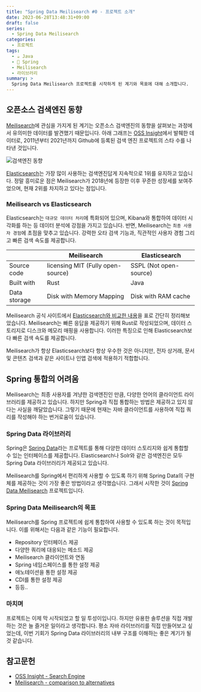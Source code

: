 ```yaml
---
title: "Spring Data Meilisearch #0 - 프로젝트 소개"
date: 2023-06-28T13:48:31+09:00
draft: false
series: 
  - Spring Data Meilisearch
categories:
  - 프로젝트
tags:
  - ☕️ Java
  - 🍃 Spring
  - Meilisearch
  - 라이브러리
summary: >
  Spring Data Meilisearch 프로젝트를 시작하게 된 계기와 목표에 대해 소개합니다.
---
```


## 오픈소스 검색엔진 동향

[Meilisearch](https://www.meilisearch.com)에 관심을 가지게 된 계기는 오픈소스 검색엔진의 동향을 살펴보는 과정에서 유의미한 데이터를 발견했기 때문입니다. 아래 그래프는 [OSS Insight](https://ossinsight.io)에서 발췌한 데이터로, 2011년부터 2021년까지 Github에 등록된 검색 엔진 프로젝트의 스타 수를 나타낸 것입니다. 

![검색엔진 동향](https://vanslog.s3.ap-northeast-2.amazonaws.com/image/project/Search+Engine+-+Stars.png)

[Elasticsearch](https://www.elastic.co/kr/elasticsearch/)는 가장 많이 사용하는 검색엔진답게 지속적으로 1위를 유지하고 있습니다. 정말 흥미로운 점은 Meilisearch가 2018년에 등장한 이후 꾸준한 성장세를 보여주었으며, 현재 2위를 차지하고 있다는 점입니다.

### Meilisearch vs Elasticsearch

Elasticsearch는 `대규모 데이터 처리`에 특화되어 있으며, Kibana와 통합하여 데이터 시각화를 하는 등 데이터 분석에 강점을 가지고 있습니다.
반면, Meilisearch는 `최종 사용자 경험`에 초점을 맞추고 있습니다. 강력한 오타 검색 기능과, 직관적인 사용자 경험 그리고 빠른 검색 속도를 제공합니다.

|              | Meilisearch	                      | Elasticsearch          |
| ------------ |----------------------------------- | ---------------------- |
| Source code  | licensing	MIT (Fully open-source)	| SSPL (Not open-source) |
| Built with	 | Rust                               | Java                   |
| Data storage | Disk with Memory Mapping      	    | Disk with RAM cache    |

Meilisearch 공식 사이트에서 [Elasticsearch와 비교한 내용](https://www.meilisearch.com/docs/learn/what_is_meilisearch/comparison_to_alternatives)을 표로 간단히 정리해보았습니다. Meilisearch는 빠른 응답을 제공하기 위해 Rust로 작성되었으며, 데이터 스토리지로 디스크와 메모리 매핑을 사용합니다. 이러한 특징으로 인해 Elasticsearch보다 빠른 검색 속도를 제공합니다.

Meilisearch가 항상 Elasticsearch보다 항상 우수한 것은 아니지만, 전자 상거래, 문서 및 콘텐츠 검색과 같은 사이트나 인앱 검색에 적용하기 적합합니다.

## Spring 통합의 어려움

Meilisearch는 최종 사용자를 겨냥한 검색엔진인 만큼, 다양한 언어의 클라이언트 라이브러리를 제공하고 있습니다. 하지만 Spring과 직접 통합하는 방법은 제공하고 있지 않다는 사실을 깨달았습니다. 그렇기 때문에 현재는 자바 클라이언트를 사용하여 직접 쿼리를 작성해야 하는 번거로움이 있습니다.

### Spring Data 라이브러리

Spring은 [Spring Data](https://spring.io/projects/spring-data)라는 프로젝트를 통해 다양한 데이터 스토리지와 쉽게 통합할 수 있는 인터페이스를 제공합니다. Elasticsearch나 Solr와 같은 검색엔진은 모두 Spring Data 라이브러리가 제공되고 있습니다.

Meilisearch를 Spring에서 편리하게 사용할 수 있도록 하기 위해 Spring Data의 구현체를 제공하는 것이 가장 좋은 방법이라고 생각했습니다. 그래서 시작한 것이 [Spring Data Meilisearch](https://github.com/junghoon-vans/spring-data-meilisearch) 프로젝트입니다.

### Spring Data Meilisearch의 목표

Meilisearch를 Spring 프로젝트에 쉽게 통합하여 사용할 수 있도록 하는 것이 목적입니다. 이를 위해서는 다음과 같은 기능이 필요합니다.

- Repository 인터페이스 제공
- 다양한 쿼리에 대응되는 메소드 제공
- Meilisearch 클라이언트와 연동
- Spring 네임스페이스를 통한 설정 제공
- 애노테이션을 통한 설정 제공
- CDI를 통한 설정 제공
- 등등..

### 마치며

프로젝트는 이제 막 시작되었고 할 일 투성이입니다. 하지만 유용한 솔루션을 직접 개발하는 것은 늘 즐거운 일이라고 생각합니다. 평소 자바 라이브러리를 직접 만들어보고 싶었는데, 이번 기회가 Spring Data 라이브러리의 내부 구조를 이해하는 좋은 계기가 될 것 같습니다.

## 참고문헌

- [OSS Insight - Search Engine](https://ossinsight.io/collections/search-engine/)
- [Meilisearch - comparison to alternatives](https://www.meilisearch.com/docs/learn/what_is_meilisearch/comparison_to_alternatives)
